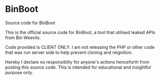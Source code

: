 # BinBoot
Source code for BinBoot


This is the official source code for BinBoot, a tool that utilised leaked APIs from Bin Weevils.

Code provided is CLIENT ONLY. I am not releasing the PHP or other code that was run server side to help prevent cloning and reignition.

Hereby I declare no responsiblity for anyone's actions henceforth from posting this source code. This is intended for educational and insightful purpose only.
